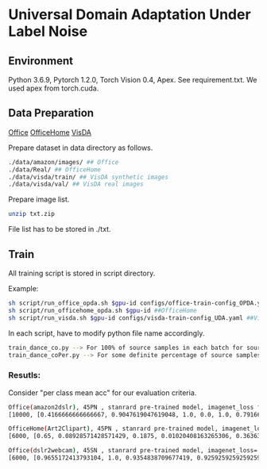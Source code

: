 # Universal Domain Adaptation Under Label Noise
## Environment
Python 3.6.9, Pytorch 1.2.0, Torch Vision 0.4, Apex. See requirement.txt. We used apex from torch.cuda.

## Data Preparation

[Office](https://people.eecs.berkeley.edu/~jhoffman/domainadapt/)  [OfficeHome](http://hemanthdv.org/OfficeHome-Dataset/)  [VisDA](https://github.com/VisionLearningGroup/taskcv-2017-public/tree/master/classification)

Prepare dataset in data directory as follows.
```bash
./data/amazon/images/ ## Office
./data/Real/ ## OfficeHome
./data/visda/train/ ## VisDA synthetic images
./data/visda/val/ ## VisDA real images
```
Prepare image list.
```bash
unzip txt.zip
```
File list has to be stored in ./txt.

## Train

All training script is stored in script directory.

Example:

```bash
sh script/run_office_opda.sh $gpu-id configs/office-train-config_OPDA.yaml ##Office
sh script/run_officehome_opda.sh $gpu-id ##OfficeHome
sh script/run_visda.sh $gpu-id configs/visda-train-config_UDA.yaml ##VisDA
```
In each script, have to modify python file name accordingly.
```bash
train_dance_co.py --> For 100% of source samples in each batch for source loss
train_dance_coPer.py --> For some definite percentage of source samples in each batch for source loss
```
### Resutls:
Consider "per class mean acc" for our evaluation criteria.
```bash
Office(amazon2dslr), 45PN , stanrard pre-trained model, imagenet_loss factor=0 (can edit this in line 201 in train_dance_co.py)
[10000, [0.4166666666666667, 0.9047619047619048, 1.0, 0.0, 1.0, 0.7916666666666666, 0.7272727272727273, 0.6666666666666666, 0.375, 0.391304347826087, 0.8057142857142857], 'per class mean acc 0.643550296870455', 0.7289156626506024, 'closed acc 0.34036144578313254']

OfficeHome(Art2Clipart), 45PN , stanrard pre-trained model, imagenet_loss factor=0.25 (can edit this in line 201 in train_dance_co.py)
[6000, [0.65, 0.08928571428571429, 0.1875, 0.01020408163265306, 0.36363636363636365, 0.1111111111111111, 0.6164383561643836, 0.717391304347826, 0.5769230769230769, 0.18181818181818182, 0.20529393659587566], 'per class mean acc 0.337236556955926', 0.22680925142999253, 'closed acc 0.0954986321810495']

Office(dslr2webcam), 45SN , stanrard pre-trained model, imagenet_loss= 1 and percetange of source samples = 50% (can edit this in line 210 and 21 in train_dance_coPer.py)
[6000, [0.9655172413793104, 1.0, 0.9354838709677419, 0.9259259259259259, 0.18518518518518517, 0.9, 0.627906976744186, 0.6333333333333333, 0.7777777777777778, 0.26666666666666666, 0.8773234200743495], 'per class mean acc 0.7359200361867706', 0.7907801418439716, 'closed acc 0.3953900709219858']
```




